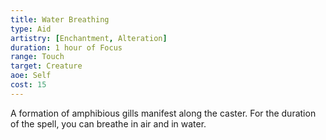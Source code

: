 ```yaml
---
title: Water Breathing
type: Aid
artistry: [Enchantment, Alteration]
duration: 1 hour of Focus
range: Touch
target: Creature
aoe: Self
cost: 15
---
```

A formation of amphibious gills manifest along the caster. For the duration of the spell, you can breathe in air and in water.
